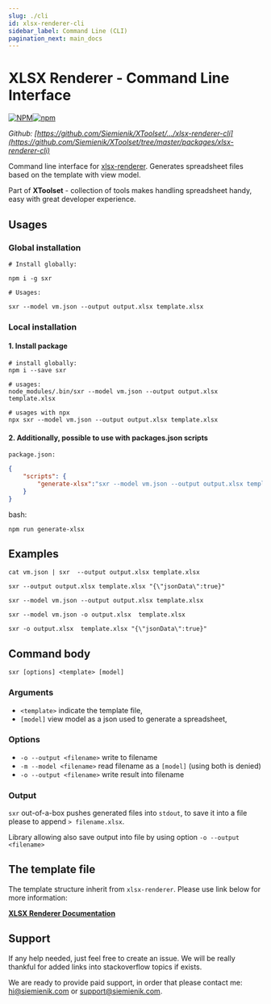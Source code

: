 ```yaml
---
slug: ./cli
id: xlsx-renderer-cli
sidebar_label: Command Line (CLI)
pagination_next: main_docs
---
```


# XLSX Renderer - Command Line Interface

[![NPM](https://img.shields.io/npm/l/sxr)![npm](https://img.shields.io/npm/v/sxr)](https://www.npmjs.com/package/sxr)

_Github: [https://github.com/Siemienik/XToolset/.../xlsx-renderer-cli](https://github.com/Siemienik/XToolset/tree/master/packages/xlsx-renderer-cli)_

Command line interface for [xlsx-renderer](./010-xlsx-renderer-homepage.md). Generates spreadsheet files based on the template with view model.

Part of **XToolset** - collection of tools makes handling spreadsheet handy, easy with great developer experience.

## Usages

### Global installation

```shell script
# Install globally:

npm i -g sxr

# Usages:

sxr --model vm.json --output output.xlsx template.xlsx
```

### Local installation

#### 1. Install package

```shell script
# install globally:
npm i --save sxr

# usages:
node_modules/.bin/sxr --model vm.json --output output.xlsx template.xlsx

# usages with npx
npx sxr --model vm.json --output output.xlsx template.xlsx
```

#### 2. Additionally, possible to use with packages.json scripts

`package.json:`

```json
{
    "scripts": {
        "generate-xlsx":"sxr --model vm.json --output output.xlsx template.xlsx"
    }
}
```

bash:

```shell script
npm run generate-xlsx
```

## Examples

```shell script
cat vm.json | sxr  --output output.xlsx template.xlsx

sxr --output output.xlsx template.xlsx "{\"jsonData\":true}"

sxr --model vm.json --output output.xlsx template.xlsx

sxr --model vm.json -o output.xlsx  template.xlsx

sxr -o output.xlsx  template.xlsx "{\"jsonData\":true}"
```

## Command body

`sxr [options] <template> [model]`

### Arguments

* `<template>` indicate  the template file,
* `[model]` view model as a json used to generate a spreadsheet,

### Options

* `-o --output <filename>` write to filename
* `-m --model <filename>` read filename as a `[model]` (using both is denied)
* `-o --output <filename>` write result into filename

### Output

`sxr` out-of-a-box pushes generated files into `stdout`, to save it into a file please to append `> filename.xlsx`.

Library allowing also save output into file by using option `-o --output <filename>`

<!-- TODO: It is also allowed using pipe parameter to forward generated file into another command. -->

## The template file

The template structure inherit from `xlsx-renderer`. Please use link below for more information:

[**XLSX Renderer Documentation**](./010-xlsx-renderer-homepage.md)

## Support

If any help needed, just feel free to create an issue. We will be really thankful for added links into stackoverflow topics if exists.

We are ready to provide paid support, in order that please contact me: [hi@siemienik.com](mailto://hi@siemienik.com) or [support@siemienik.com](mailto://support@siemienik.com).
